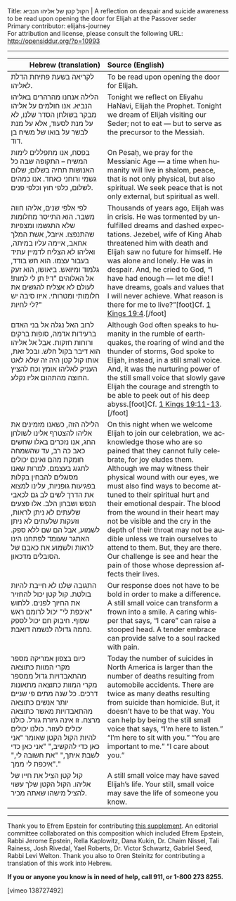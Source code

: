 <html>
<head></head>
<body>
Title: הקול קטן של אליהו הנביא | A reflection on despair and suicide awareness to be read upon opening the door for Elijah at the Passover seder<br />
Primary contributor: elijahs-journey<br />
For attribution and license, please consult the following URL: <a href="http://opensiddur.org/?p=10993">http://opensiddur.org/?p=10993</a>
<p />
<hr />

<table style="margin-left: auto;margin-right: auto;" class="draggable">
<thead><tr><th id="x" style="text-align: right;">Hebrew (translation)</th><th style="text-align: left;">Source (English)</th></tr></thead>
<tbody>
<tr>
<td style="vertical-align:top;" >
<div class="liturgy" lang="he">
<span class="instruction">לקריאה בשעת פתיחת הדלת לאליהו.</span>
</span></div></td>

<td style="vertical-align:top;">
<div class="english" lang="en">
<span class="instruction">To be read upon opening the door for Elijah.</span>  
</div></td>
</tr>


<tr><td style="vertical-align:top;" >
<div class="liturgy" lang="he">
הלילה אנחנו מהרהרים באליהו הנביא. אנו חולמים על אליהו מבקר בשולחן הסדר שלנו, לא על מנת לסעוד, אלא על מנת לבשר על בואו של משיח בן דוד.
</span></div></td>

<td style="vertical-align:top;">
<div class="english" lang="en">
Tonight we reflect on Eliyahu HaNavi, Elijah the Prophet. Tonight we dream of Elijah visiting our Seder; not to eat — but to serve as the precursor to the Messiah. 
</div></td>
</tr>


<tr><td style="vertical-align:top;" >
<div class="liturgy" lang="he">
בפסח, אנו מתפללים לימות המשיח – התקופה שבה כל האנושות תחיה בשלום; שלום גשמי ורוחני כאחד. אנו כמהים לשלום, כלפי חוץ וכלפי פנים.
</span></div></td>

<td style="vertical-align:top;">
<div class="english" lang="en">
On Pesaḥ, we pray for the Messianic Age — a time when humanity will live in shalom, peace, that is not only physical, but also spiritual. We seek peace that is not only external, but spiritual as well.
</div></td>
</tr>


<tr><td style="vertical-align:top;" >
<div class="liturgy" lang="he">
לפי אלפי שנים, אליהו חווה משבר. הוא התייסר מחלומות שלא התגשמו ומצפיות שהתנפצו. איזבל, אשת המלך אחאב, איימה עליו במיתה, ואליהו לא הצליח לדמיין עתיד בעבור עצמו. הוא חש בודד, גלמוד ומיואש. ביאושו, הוא זעק אל האלוהים "די! תן לי למות! לעולם לא אצליח להגשים את חלומותי ומטרותי. איזו סיבה יש לי לחיות?"
</span></div></td>

<td style="vertical-align:top;">
<div class="english" lang="en">
Thousands of years ago, Elijah was in crisis. He was tormented by unfulfilled dreams and dashed expectations. Jezebel, wife of King Ahab threatened him with death and Elijah saw no future for himself. He was alone and lonely. He was in despair. And, he cried to God, “I have had enough — let me die! I have dreams, goals and values that I will never achieve. What reason is there for me to live?”[foot]Cf. <a href="http://www.sefaria.org/I_Kings.19.4?lang=he-en&layout=heLeft&sidebarLang=all">1 Kings 19:4</a>.[/foot]
</div></td>
</tr>


<tr><td style="vertical-align:top;" >
<div class="liturgy" lang="he">
לרוב האל נגלה אל בני האדם ברעידות אדמה, סופות ברקים ורוחות חזקות. אבל אל אליהו הוא דיבר בקול חלש. ובכל זאת, אותו קול קטן היה זה שלא לאט העניק לאליהו אומץ וכח להציץ החוצה מהתהום אליו נקלע.
</span></div></td>

<td style="vertical-align:top;">
<div class="english" lang="en">
Although God often speaks to humanity in the rumble of earthquakes, the roaring of wind and the thunder of storms, God spoke to Elijah, instead, in a still small voice. And, it was the nurturing power of the still small voice that slowly gave Elijah the courage and strength to be able to peek out of his deep abyss.[foot]Cf. <a href="http://www.sefaria.org/I_Kings.19.11-13?lang=he-en&layout=heLeft&sidebarLang=all">1 Kings 19:11-13</a>.[/foot]
</div></td>
</tr>


<tr><td style="vertical-align:top;" >
<div class="liturgy" lang="he">
הלילה הזה, כשאנו מזמינים את אליהו להצטרף אלינו לשולחן החג, אנו נזכרים באלו שחשים כאב כה רב, עד שהשמחה חומקת מהם ואינם יכולים לחגוג בעצמם. למרות שאנו מסוגלים להבחין בקלות בפגיעות גופניות, עלינו למצוא את הדרך לשים לב גם לכאבי הנפש ושברון הלב. אלו פצעים שלעתים לא ניתן לראות, וזעקות שלעתים לא ניתן לשמוע, אבל הם שם ללא ספק. האתגר שעומד לפתחנו הינו לראות ולשמוע את כאבם של הסובלים מדכאון.
</span></div></td>

<td style="vertical-align:top;">
<div class="english" lang="en">
On this night when we welcome Elijah to join our celebration, we acknowledge those who are so pained that they cannot fully celebrate, for joy eludes them. Although we may witness their physical wound with our eyes, we must also find ways to become attuned to their spiritual hurt and their emotional despair. The blood from the wound in their heart may not be visible and the cry in the depth of their throat may not be audible unless we train ourselves to attend to them. But, they are there. Our challenge is see and hear the pain of those whose depression affects their lives.
</div></td>
</tr>


<tr><td style="vertical-align:top;" >
<div class="liturgy" lang="he">
התגובה שלנו לא חייבת להיות בולטת. קול קטן יכול להחזיר את החיוך לפנים. ללחוש "איכפת לי" יכול לרומם ראש שפוף. חיבוק חם יכול לספק נחמה גדולה לנשמה דואבת.
</span></div></td>

<td style="vertical-align:top;">
<div class="english" lang="en">
Our response does not have to be bold in order to make a difference. A still small voice can transform a frown into a smile. A caring whisper that says, “I care” can raise a stooped head. A tender embrace can provide salve to a soul racked with pain. 
</div></td>
</tr>


<tr><td style="vertical-align:top;" >
<div class="liturgy" lang="he">
כיום בצפון אמריקה מספר מקרי המוות כתוצאה מהתאבדויות גדול ממספר מקרי המוות כתוצאה מתאונות דרכים. כל שנה מתים פי שניים יותר אנשים כתוצאה מהתאבדויות מאשר כתוצאה מרצח. זו אינה גיזרת גורל. כולנו יכולים לעזור. כולנו יכולים להיות הקול הקטן שאומר "אני כאן כדי להקשיב," "אני כאן כדי לשבת איתך," "את חשובה לי," "איכפת לי ממך."
</span></div></td>

<td style="vertical-align:top;">
<div class="english" lang="en">
Today the number of suicides in North America is larger than the number of deaths resulting from automobile accidents. There are twice as many deaths resulting from suicide than homicide. But, it doesn’t have to be that way. You can help by being the still small voice that says, “I’m here to listen.” “I’m here to sit with you.” “You are important to me.” “I care about you.”
</div></td>
</tr>


<tr><td style="vertical-align:top;" >
<div class="liturgy" lang="he">
קול קטן הציל את חייו של אליהו. הקול הקטן שלך עשוי להציל מישהו שאתה מכיר.
</span></div></td>

<td style="vertical-align:top;">
<div class="english" lang="en">
A still small voice may have saved Elijah’s life. Your still, small voice may save the life of someone you know.
</div></td>
</tr>
</tbody></table>

</div>

<hr />

Thank you to Efrem Epstein for contributing <a href="https://opensiddur.org/wp-content/uploads/2015/03/Elijahs-Journey-Seder-Supplement-2015.pdf">this supplement</a>. An editorial committee collaborated on this composition which included Efrem Epstein, Rabbi Jerome Epstein, Rella Kaplowitz, Dana Kukin, Dr. Chaim Nissel, Tali Rainess, Josh Rivedal, Yael Roberts, Dr. Victor Schwartz, Gabriel Seed, Rabbi Levi Welton. Thank you also to Oren Steinitz for contributing a translation of this work into Hebrew.

<strong>If you or anyone you know is in need of help, call 911, or 1-800 273 8255.</strong>

[vimeo 138727492]
</body>
</html>
